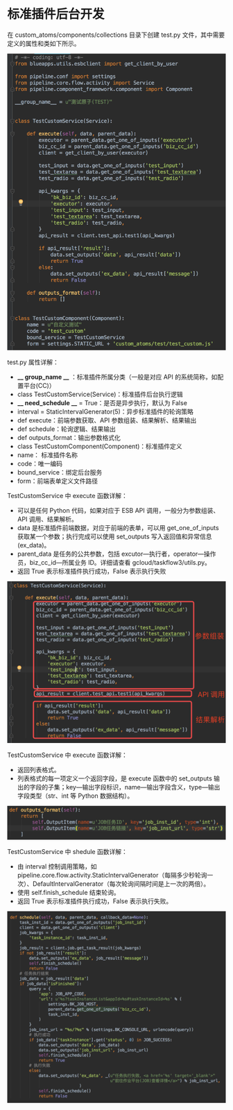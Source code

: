 # 标准插件后台开发

在 custom_atoms/components/collections 目录下创建 test.py 文件，其中需要定义的属性和类如下所示。

![-w2020](../assets/34.png)

test.py 属性详解：
- ******************__ group_name __****************** ：标准插件所属分类（一般是对应 API 的系统简称，如配置平台(CC)）
- class TestCustomService(Service)：标准插件后台执行逻辑
- **************__ need_schedule __************** = True：是否是异步执行，默认为 False
- interval = StaticIntervalGenerator(5)：异步标准插件的轮询策略
- def execute：前端参数获取、API 参数组装、结果解析、结果输出
- def schedule：轮询逻辑、结果输出
- def outputs_format：输出参数格式化
- class TestCustomComponent(Component)：标准插件定义
- name： 标准插件名称
- code：唯一编码
- bound_service：绑定后台服务
- form：前端表单定义文件路径  

TestCustomService 中 execute 函数详解：
- 可以是任何 Python 代码，如果对应于 ESB API 调用，一般分为参数组装、API 调用、结果解析。
- data 是标准插件前端数据，对应于前端的表单，可以用 get_one_of_inputs 获取某一个参数；执行完成可以使用 set_outputs 写入返回值和异常信息(ex_data)。
- parent_data 是任务的公共参数，包括 excutor—执行者，operator—操作员，biz_cc_id—所属业务 ID。详细请查看 gcloud/taskflow3/utils.py。
- 返回 True 表示标准插件执行成功，False 表示执行失败

![-w2020](../assets/35.png)

TestCustomService 中 execute 函数详解：
- 返回列表格式。
- 列表格式的每一项定义一个返回字段，是 execute 函数中的 set_outputs 输出的字段的子集；key—输出字段标识，name—输出字段含义，type—输出字段类型（str、int 等 Python 数据结构）。

![-w2020](../assets/36.png)

TestCustomService 中 shedule 函数详解：
- 由 interval 控制调用策略，如 pipeline.core.flow.activity.StaticIntervalGenerator（每隔多少秒轮询一次）、DefaultIntervalGenerator（每次轮询间隔时间是上一次的两倍）。
- 使用 self.finish_schedule 结束轮询。
- 返回 True 表示标准插件执行成功，False 表示执行失败。

![-w2020](../assets/37.png)

